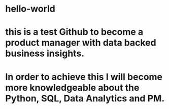 # hello-world
# this is a test Github to become a product manager with data backed business insights.
# In order to achieve this I will become more knowledgeable about the Python, SQL, Data Analytics and PM.
